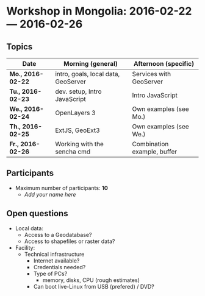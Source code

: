# Workshop in Mongolia: 2016-02-22 &mdash; 2016-02-26

## Topics

| **Date**            | **Morning (general)**               | **Afternoon (specific)**    |
|---------------------|-------------------------------------|-----------------------------|
| **Mo., 2016-02-22** | intro, goals, local data, GeoServer | Services with GeoServer     |
| **Tu., 2016-02-23** | dev. setup, Intro JavaScript        | Intro JavaScript            |
| **We., 2016-02-24** | OpenLayers 3                        | Own examples (see Mo.)      |
| **Th., 2016-02-25** | ExtJS, GeoExt3                      | Own examples (see We.)      |
| **Fr., 2016-02-26** | Working with the sencha cmd         | Combination example, buffer |

## Participants

* Maximum number of participants: **10**
  * *Add your name here*

## Open questions

* Local data:
  * Access to a Geodatabase?
  * Access to shapefiles or raster data?
* Facility:
  * Technical infrastructure
    * Internet available?
    * Credentials needed?
    * Type of PCs?
      * memory, disks, CPU (rough estimates)
    * Can boot live-Linux from USB (prefered) / DVD?
